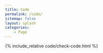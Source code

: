 ```yaml
---
title: Code
permalink: /code/
sitemap: false
layout: splash
categories:
    - Page
---
```


{% include_relative code/check-code.html %}
